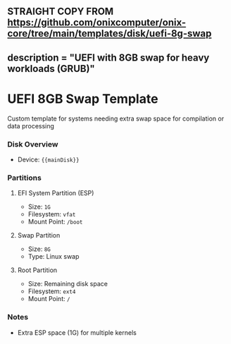 STRAIGHT COPY FROM https://github.com/onixcomputer/onix-core/tree/main/templates/disk/uefi-8g-swap
---
description = "UEFI with 8GB swap for heavy workloads (GRUB)"
---

# UEFI 8GB Swap Template

Custom template for systems needing extra swap space for compilation or data processing

### Disk Overview

- Device: `{{mainDisk}}`

### Partitions

1. EFI System Partition (ESP)

   - Size: `1G`
   - Filesystem: `vfat`
   - Mount Point: `/boot`

1. Swap Partition

   - Size: `8G`
   - Type: Linux swap

1. Root Partition

   - Size: Remaining disk space
   - Filesystem: `ext4`
   - Mount Point: `/`

### Notes

- Extra ESP space (1G) for multiple kernels
